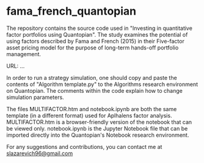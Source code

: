 # fama_french_quantopian
The repository contains the source code used in "Investing in quantitative factor portfolios using Quantopian". The study examines the potential of using factors described by Fama and French (2015) in their Five-factor asset pricing model for the purpose of long-term hands-off portfolio management.

URL: ...

In order to run a strategy simulation, one should copy and paste the contents of "Algorithm template.py" to the Algorithms research environment on Quantopian. The comments within the code explain how to change simulation parameters.

The files MULTIFACTOR.htm and notebook.ipynb are both the same template (in a different format) used for Aplhalens factor analysis. MULTIFACTOR.htm is a browser-friendly version of the notebook that can be viewed only. notebook.ipynb is the Jupyter Notebook file that can be imported directly into the Quantopian's Notebook research environment.

For any suggestions and contributions, you can contact me at slazarevich96@gmail.com
